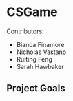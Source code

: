 # CSGame
Contributors:
  - Bianca Finamore
  - Nicholas Vastano
  - Ruiting Feng 
  - Sarah Hawbaker 
  
## Project Goals
